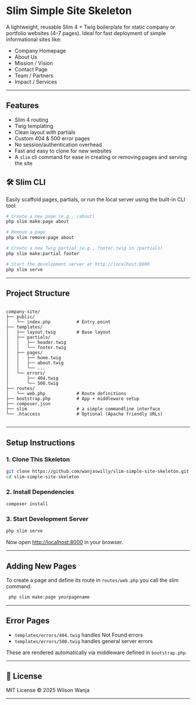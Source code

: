 # Slim Simple Site Skeleton

A lightweight, reusable Slim 4 + Twig boilerplate for static company or portfolio websites (4–7 pages). Ideal for fast deployment of simple informational sites like:

- Company Homepage
- About Us
- Mission / Vision
- Contact Page
- Team / Partners
- Impact / Services

---

## Features

-  Slim 4 routing
-  Twig templating
-  Clean layout with partials
-  Custom 404 & 500 error pages
-  No session/authentication overhead
-  Fast and easy to clone for new websites
-  A `slim` cli command for ease in creating or removing pages and serving the site

## 🛠 Slim CLI

Easily scaffold pages, partials, or run the local server using the built-in CLI tool:

```bash
# Create a new page (e.g., /about)
php slim make:page about

# Remove a page
php slim remove:page about

# Create a new Twig partial (e.g., footer.twig in /partials)
php slim make:partial footer

# Start the development server at http://localhost:8000
php slim serve
````



---

## Project Structure

```

company-site/
├── public/
│   └── index.php          # Entry point
├── templates/
│   ├── layout.twig        # Base layout
│   ├── partials/
│   │   ├── header.twig
│   │   └── footer.twig
│   ├── pages/
│   │   ├── home.twig
│   │   ├── about.twig
│   │   └── ...
│   └── errors/
│       ├── 404.twig
│       └── 500.twig
├── routes/
│   └── web.php            # Route definitions
├── bootstrap.php          # App + middleware setup
├── composer.json
├── slim                   # a simple commandline interface
└── .htaccess              # Optional (Apache friendly URLs)


````

---

## Setup Instructions

### 1. Clone This Skeleton

```bash
git clone https://github.com/wanjaswilly/slim-simple-site-skeleton.git
cd slim-simple-site-skeleton
````

### 2. Install Dependencies

```bash
composer install
```

### 3. Start Development Server

```bash
php slim serve
```

Now open [http://localhost:8000](http://localhost:8000) in your browser.

---

## Adding New Pages

To create a page and define its route in `routes/web.php` you call the slim command:

```php
 php slim make:page yourpagename
```

---

## Error Pages

* `templates/errors/404.twig` handles Not Found errors
* `templates/errors/500.twig` handles general server errors

These are rendered automatically via middleware defined in `bootstrap.php`.

---

## 🔗 License

MIT License © 2025 Wilson Wanja



---
